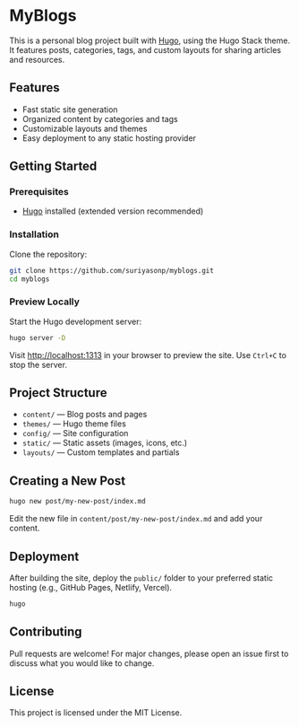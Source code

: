 # MyBlogs

This is a personal blog project built with [Hugo](https://gohugo.io/), using the Hugo Stack theme. It features posts, categories, tags, and custom layouts for sharing articles and resources.

## Features
- Fast static site generation
- Organized content by categories and tags
- Customizable layouts and themes
- Easy deployment to any static hosting provider

## Getting Started

### Prerequisites
- [Hugo](https://gohugo.io/getting-started/installing/) installed (extended version recommended)

### Installation
Clone the repository:

```bash
git clone https://github.com/suriyasonp/myblogs.git
cd myblogs
```

### Preview Locally
Start the Hugo development server:

```bash
hugo server -D
```

Visit [http://localhost:1313](http://localhost:1313) in your browser to preview the site. Use `Ctrl+C` to stop the server.

## Project Structure
- `content/` — Blog posts and pages
- `themes/` — Hugo theme files
- `config/` — Site configuration
- `static/` — Static assets (images, icons, etc.)
- `layouts/` — Custom templates and partials

## Creating a New Post

```bash
hugo new post/my-new-post/index.md
```
Edit the new file in `content/post/my-new-post/index.md` and add your content.

## Deployment
After building the site, deploy the `public/` folder to your preferred static hosting (e.g., GitHub Pages, Netlify, Vercel).

```bash
hugo
```

## Contributing
Pull requests are welcome! For major changes, please open an issue first to discuss what you would like to change.

## License
This project is licensed under the MIT License.
